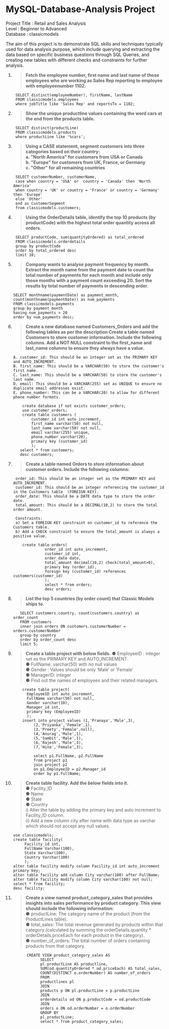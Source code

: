 # MySQL-Database-Analysis Project

Project Title : Retail and Sales Analysis <br />
Level : Beginner to Advanced <br />
Database : classicmodels <br />

The aim of this project is to demonstrate SQL skills and techniques typically used for data analysis purpose, which include querying and extracting the data based on specific business questions through SQL Queries, and creating new tables with different checks and constraints for further analysis.
        

1. >**Fetch the employee number, first name and last name of those employees who are working as Sales Rep reporting to employee with employeenumber 1102.**

        SELECT distinct(employeeNumber), firstName, lastName
        FROM classicmodels.employees
        where jobTitle like 'Sales Rep' and reportsTo = 1102;

2. >**Show the unique productline values containing the word cars at the end from the products table.**
   
        SELECT distinct(productLine)
        FROM classicmodels.products
        where productLine like '%cars';

3. >**Using a CASE statement, segment customers into three categories based on their country: <br />
      a. "North America" for customers from USA or Canada <br />
      b. "Europe" for customers from UK, France, or Germany <br />
      c. "Other" for all remaining countries**

        SELECT customerNumber, customerName,
        case when country = 'USA' or  country = 'Canada' then 'North America'
        when country = 'UK' or country = 'France' or country = 'Germany' then 'Europe'
        else 'Other'
        end as CustomerSegment
        from classicmodels.customers;

4. >**Using the OrderDetails table, identify the top 10 products (by productCode) with the highest total order quantity across all orders.**
   
        SELECT productCode, sum(quantityOrdered) as total_ordered
        FROM classicmodels.orderdetails
        group by productCode
        order by total_ordered desc
        limit 10;

5. >**Company wants to analyse payment frequency by month. Extract the month name from the payment date to count the total number of payments for each month and include only those months with a payment count exceeding 20. Sort the results by total number of payments in descending order.**
   
       SELECT monthname(paymentDate) as payment_month, count(monthname(paymentDate)) as num_payments
       FROM classicmodels.payments
       group by payment_month
       having num_payments > 20
       order by num_payments desc;

 6. >**Create a new database named Customers_Orders and add the following tables as per the description
         Create a table named Customers to store customer information. Include the following columns.
         Add a NOT NULL constraint to the first_name and last_name columns to ensure they always have a value.**
    
        A. customer_id: This should be an integer set as the PRIMARY KEY and AUTO_INCREMENT.
        B. first_name: This should be a VARCHAR(50) to store the customer's first name.
        C. last_name: This should be a VARCHAR(50) to store the customer's last name.
        D. email: This should be a VARCHAR(255) set as UNIQUE to ensure no duplicate email addresses exist.
        E. phone_number: This can be a VARCHAR(20) to allow for different phone number formats.

            create database if not exists customer_orders;
            use customer_orders;
            create table customers (
                customer_id int auto_increment,
                first_name varchar(50) not null,
                last_name varchar(50) not null,
                email varchar(255) unique,
                phone_number varchar(20),
                primary key (customer_id)
                );
           select * from customers;
           desc customers;

7. >**Create a table named Orders to store information about customer orders. Include the following columns:**

    	order_id: This should be an integer set as the PRIMARY KEY and AUTO_INCREMENT.
        customer_id: This should be an integer referencing the customer_id in the Customers table  (FOREIGN KEY).
        order_date: This should be a DATE data type to store the order date.
        total_amount: This should be a DECIMAL(10,2) to store the total order amount.
     	
        Constraints:
        a) Set a FOREIGN KEY constraint on customer_id to reference the Customers table.
        b) Add a CHECK constraint to ensure the total_amount is always a positive value.

           create table orders(
                     order_id int auto_increment,
                     customer_id int,
                     order_date date,
                     total_amount decimal(10,2) check(total_amount>0),
                     primary key (order_id),
                     foreign key (customer_id) references customers(customer_id)
                     );
                     select * from orders;
                     desc orders;

8. >**List the top 5 countries (by order count) that Classic Models ships to.**
   
          SELECT customers.country, count(customers.country) as order_count
          FROM customers
          inner join orders ON customers.customerNumber = orders.customerNumber
          group by country
          order by order_count desc
          limit 5;

9. >**Create a table project with below fields.**
     ●	EmployeeID : integer set as the PRIMARY KEY and AUTO_INCREMENT. <br />
     ●	FullName: varchar(50) with no null values <br />
     ●	Gender : Values should be only ‘Male’  or ‘Female’ <br />
     ●	ManagerID: integer <br />
     ●  Find out the names of employees and their related managers.

           create table project(
			 EmployeeID int auto_increment,
             FullName varchar(50) not null,
             Gender varchar(10),
             Manager_id int,
             primary key (EmployeeID)
             );
           insert into project values (1,'Pranaya','Male',3),
                (2,'Priyanka','Female',1),
                (3,'Preety','Female',null),
                (4,'Anurag','Male',1),
                (5,'Sambit','Male',1),
                (6,'Rajesh','Male',3),
                (7,'Hina','Female',3);
                             
                select p1.FullName, p2.FullName
                from project p1
                join project p2
                on p1.EmployeeID = p2.Manager_id
                order by p1.FullName;

10. >**Create table facility. Add the below fields into it.** <br />
        ● Facility_ID <br />
        ● Name <br />
        ● State <br />
        ● Country <br />
        i) Alter the table by adding the primary key and auto increment to Facility_ID column. <br />
        ii) Add a new column city after name with data type as varchar which should not accept any null values.

        use classicmodels;
        create table facility(
             Facility_id int,
             FullName Varchar(100),
             State Varchar(100),
             Country Varchar(100)
             );
        alter table facility modify column Facility_id int auto_increment primary key;
        alter table facility add column City varchar(100) after FullName;
        alter table facility modify column City varchar(100) not null;
        select * from facility;
        desc facility;

11. >**Create a view named product_category_sales that provides insights into sales performance by product category. This view should include the following information:** <br />
       ● productLine: The category name of the product (from the ProductLines table). <br />
       ● total_sales: The total revenue generated by products within that category (calculated by summing the orderDetails.quantity * orderDetails.priceEach for each product in the category). <br />
       ● number_of_orders: The total number of orders containing products from that category. <br />

              CREATE VIEW product_category_sales AS
                    SELECT
                    pl.productLine AS productline,
                    SUM(od.quantityOrdered * od.priceEach) AS total_sales,
                    COUNT(DISTINCT o.orderNumber) AS number_of_orders
                    FROM
                    productlines pl
                    JOIN
                    products p ON pl.productLine = p.productLine
                    JOIN
                    orderdetails od ON p.productCode = od.productCode
                    JOIN
                    orders o ON od.orderNumber = o.orderNumber
                    GROUP BY
                    pl.productLine;
                    select * from product_category_sales;

